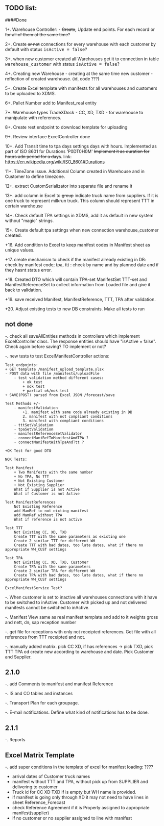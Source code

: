  TODO list:
- 

####Done
 
1+. Warehouse Controller:  - ~~Create~~, Update end points. 
  For each record or ~~for all of them at the same time~~?

2+. Create ~~or not~~ connections for every warehouse with each 
customer by default with status <tt>isActive = false</tt>?     

3+. when new customer created all Warehouses get it to connection in 
table <tt>warehouse_customer</tt> with status <tt>isActive = false</tt>?

4+. Creating new Warehouse - creating at the same 
time new customer - reflection of created warehouse. (id, code ???)

5+. Create Excel template with manifests for all
 warehouses and customers to be uploaded to XDMS.

6+. Pallet Number add 
to Manifest_real entity

7+. Warehouse types TradeXDock - CC, XD, 
TXD - for warehouse to manipulate with references.

8+. Create rest endpoint 
to download template for uploading

9+. Review interface ExcelController<T>
done

10+. Add Transit time to tpa days settings days with hours. Implemented as part of ISO 8601 for Durations 'P0DT0H0M' 
 ~~Implement it as duration for hours adn period for a days~~. 
 link: https://en.wikipedia.org/wiki/ISO_8601#Durations

11+. TimeZone issue. Additional Column created in Warehouse and in Customer to define timezone. 

12+. extract CustomSerializator into separate file and rename it

13+. add column in Excel to ~~group~~ indicate truck name from suppliers. If it is one truck to represent milkrun truck. 
This column should represent TTT in certain warehouse

14+. Check default TPA settings in XDMS, add it as default in new system without "magic" strings. 

15+. Create default tpa settings when new connection warehouse_customer created.

+16. Add condition to Excel to keep manifest codes in Manifest sheet as unique values.

+17. create mechanism to check if the manifest already existing in DB: check by manifest code;
tpa, ttt : check by name and by planned date and if they hasnt status error.
 
+18. Created DTO which will contain TPA-set ManifestSet TTT-set and ManifestReferenceSet to collect information from Loaded 
file and give it back to validation.

+19. save received Manifest, ManifestReference, TTT, TPA after validation.

+20. Adjust existing tests to new DB constraints. Make all tests to run

not done
-

-. check all saveAllEntities methods in controllers which implement ExcelController class. The response entities 
should have "isActive = false". Check again before saving? TO implement or not?

-. new tests to test ExcelManifestController actions:
    
    Test endpoints: 
    + GET template /manifest_upload_template.xlsx
    - POST data with file /manifests/uploadFile
        - test validation method different cases:
            + ok test
            + nok test
            + partial ok/nok test
    + SAVE(POST) parsed from Excel JSON /forecast/save
    
    Test Methods +/-
        - manifestValidation
            +1. manifest with same code already existing in DB
            2. manifest with not compliant conditions
            3. manifest with compliant conditions
        - tttSetValidation
        - tpaSetValidation
        - manifestReferenceSetValidator
        - connectManiRefToManifestAndTPA ?
        - connectManifestWithTpaAndTtt ?
    
    +OK Test for good DTO
    
    NOK Tests:
    
    Test Manifest
        + Two Manifests with the same number
        + No TPA, No TTT
        + Not Existing Customer
        + Not Existing Supplier
        What if Supplier is not Active
        What if Customer is not Active
        
    Test ManifestReferences
        Not Existing Reference
        add ManRef to not eixting manifest
        add ManRef without TPA 
        What if reference is not active
        
    Test TTT
        Not Existing CC, XD, TXD
        Create TTT with the same parameters as existing one
        Create 2 similar TTT for different WH
        Create TTT with bad dates, too late dates, what if there no appropriate WH_CUST settings
        
    Test TPA
        Not Existing CC, XD, TXD, Customer
        Create TPA with the same parameters
        Create 2 similar TPA for different WH
        Create TPA with bad dates, too late dates, what if there no appropriate WH_CUST settings
        
    ExcelManifestService Test?
   
-. When customer is set to inactive all warehouses connections with it have to be switched to inActive.
    Customer with picked up and not delivered manifests cannot be switched to inActive. 

-. Manifest View same as real manifest template and add to it weights gross and nett, dn, sap reception number

-. get file for receptions with only not receipted references. Get file with all references from TTT receipted and not.

-. manually added matrix. pick CC XD, if has references -> pick TXD, pick TTT TPA od create new according to warehouse 
and date. Pick Customer and Supplier.


2.1.0
-

-. add Comments to manifest and manifest Reference 

-. IS and CO tables and instances

-. Transport Plan for each groupage.   

-. E-mail notifications. Define what kind of notifications has to be done.

2.1.1
-
-. Reports

Excel Matrix Template
-

-. add super conditions in the template of excel for manifest loading: ???? 
   - arrival dates of Customer truck names
   - manifest without TTT and TPA, without pick up from SUPPLIER and delivering to customer
   - Truck id for CC XD TXD if is empty but WH name is provided. 
   - if manifest is going only through XD it may not need to have lines in sheet Reference_Forecast 
   - check Reference Agreement if it is Properly assigned to appropriate manifest(supplier)
   - if no customer or no supplier assigned to line with manifest  
   
   
